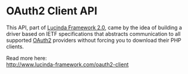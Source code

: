 # OAuth2 Client API

This API, part of [Lucinda Framework 2.0](http://www.lucinda-framework.com), came by the idea of building a driver based on IETF specifications that abstracts communication to all supported [OAuth2](http://www.lucinda-framework.com/blog/how-is-oauth2-working) providers without forcing you to download their PHP clients.

Read more here:<br/>
http://www.lucinda-framework.com/oauth2-client
